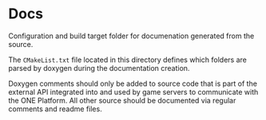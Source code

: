 # Docs

Configuration and build target folder for documenation generated from the source.

The `CMakeList.txt` file located in this directory defines which folders are parsed by doxygen during the documentation creation.

Doxygen comments should only be added to source code that is part of the external API integrated into and used by game servers to communicate with the ONE Platform. All other source should be documented via regular comments and readme files.
